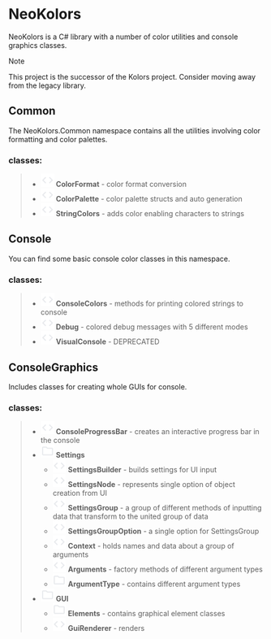 ﻿# NeoKolors

NeoKolors is a C# library with a number of color utilities and console graphics classes.

> [!NOTE]
> This project is the successor of the Kolors project. Consider moving away from the legacy 
> library.

## Common
The NeoKolors.Common namespace contains all the utilities involving color formatting and color palettes.

### classes:
> * ![Code](code.svg) **ColorFormat** - color format conversion
> * ![Code](code.svg) **ColorPalette** - color palette structs and auto generation
> * ![Code](code.svg) **StringColors** - adds color enabling characters to strings

## Console
You can find some basic console color classes in this namespace.

### classes:
> * ![Code](code.svg) **ConsoleColors** - methods for printing colored strings to console
> * ![Code](code.svg) **Debug** - colored debug messages with 5 different modes
> * ![Code](code.svg) **VisualConsole** - DEPRECATED 

## ConsoleGraphics
Includes classes for creating whole GUIs for console.

### classes:
> * ![Code](code.svg) **ConsoleProgressBar** - creates an interactive progress bar in the console
> * ![Folder](folder.svg) **Settings**
>   * ![Code](code.svg) **SettingsBuilder** - builds settings for UI input
>   * ![Code](code.svg) **SettingsNode** - represents single option of object creation from UI
>   * ![Code](code.svg) **SettingsGroup** - a group of different methods of inputting data that transform to the united group of data
>   * ![Code](code.svg) **SettingsGroupOption** - a single option for SettingsGroup
>   * ![Code](code.svg) **Context** - holds names and data about a group of arguments
>   * ![Code](code.svg) **Arguments** - factory methods of different argument types
>   * ![Folder](folder.svg) **ArgumentType** - contains different argument types
> * ![Folder](folder.svg) **GUI**
>   * ![Folder](folder.svg) **Elements** - contains graphical element classes
>   * ![Code](code.svg) **GuiRenderer** - renders